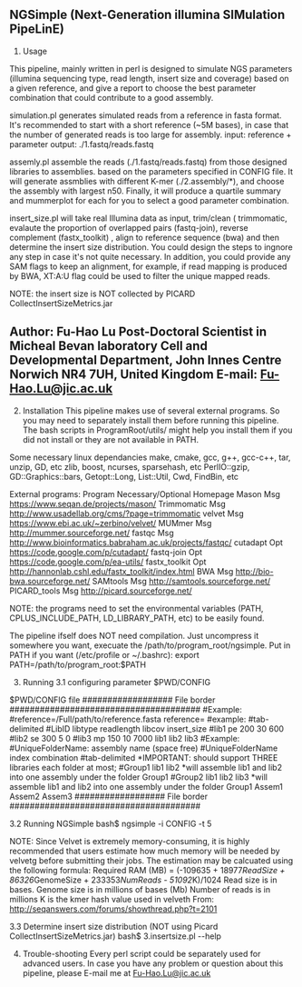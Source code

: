 NGSimple (Next-Generation illumina SIMulation PipeLinE) 
------------------------------------------------------------------
1. Usage

This pipeline, mainly written in perl is designed to simulate NGS 
parameters (illumina sequencing type, read length, insert size and
 coverage) based on a given reference, and give a report to choose
 the best parameter combination that could contribute to a good 
assembly.

simulation.pl generates simulated reads from a reference in fasta
 format. It's recommended to start with a short reference (~5M 
bases), in case that the number of generated reads is too large for
 assembly.
    input: reference + parameter
    output: ./1.fastq/reads.fastq

assemly.pl assemble the reads (./1.fastq/reads.fastq) from those 
designed libraries to assemblies. based on the parameters specified 
in CONFIG file. It will generate assmblies with different K-mer 
(./2.assembly/*), and choose the assembly with largest n50. Finally,
 it will produce a quartile summary and mummerplot for each for you 
to select a good parameter combination.

insert_size.pl will take real Illumina data as input, trim/clean (
trimmomatic, evalaute the proportion of overlapped pairs (fastq-join),
 reverse complement (fastx_toolkit) , align to reference sequence 
(bwa) and then determine the insert size distribution. You could 
design the steps to ingnore any step in case it's not quite necessary. 
In addition, you could provide any SAM flags to keep an alignment, 
for example, if read mapping is produced by BWA, XT:A:U flag could be
 used to filter the unique mapped reads.

NOTE: the insert size is NOT collected by PICARD CollectInsertSizeMetrics.jar

Author:
  Fu-Hao Lu
  Post-Doctoral Scientist in Micheal Bevan laboratory
  Cell and Developmental Department, John Innes Centre
  Norwich NR4 7UH, United Kingdom
  E-mail: Fu-Hao.Lu@jic.ac.uk
----------------------------------------------------------------------

2. Installation
This pipeline makes use of several external programs. So you may need to 
separately install them before running this pipeline. The bash scripts in
 ProgramRoot/utils/ might help you install them if you did not install or 
they are not available in PATH. 

Some necessary linux dependancies
	make, cmake, gcc, g++, gcc-c++, tar, unzip, GD, etc
	zlib, boost, ncurses, sparsehash, etc
	PerlIO::gzip, GD::Graphics::bars, Getopt::Long, List::Util, Cwd, FindBin, etc
	
External programs:
Program		Necessary/Optional	Homepage
Mason		Msg	https://www.seqan.de/projects/mason/
Trimmomatic	Msg	http://www.usadellab.org/cms/?page=trimmomatic
velvet		Msg	https://www.ebi.ac.uk/~zerbino/velvet/
MUMmer		Msg	http://mummer.sourceforge.net/
fastqc		Msg	http://www.bioinformatics.babraham.ac.uk/projects/fastqc/
cutadapt	Opt	https://code.google.com/p/cutadapt/
fastq-join	Opt	https://code.google.com/p/ea-utils/
fastx_toolkit	Opt	http://hannonlab.cshl.edu/fastx_toolkit/index.html
BWA		Msg	http://bio-bwa.sourceforge.net/
SAMtools	Msg	http://samtools.sourceforge.net/
PICARD_tools	Msg	http://picard.sourceforge.net/

NOTE: the programs need to set the environmental variables (PATH, 
CPLUS_INCLUDE_PATH, LD_LIBRARY_PATH, etc) to be easily found. 

The pipeline ifself does NOT need compilation. Just uncompress it somewhere
 you want, execuate the /path/to/program_root/ngsimple. Put in PATH if 
you want (/etc/profile or ~/.bashrc): 
	export PATH=/path/to/program_root:$PATH


3. Running
3.1 configuring parameter $PWD/CONFIG

$PWD/CONFIG file
################## File border ######################################
#Example:
#reference=/Full/path/to/reference.fasta
reference=
#example:
#tab-delimited
#LibID	libtype	readlength	libcov	insert_size
#lib1	pe	200	30	600
#lib2	se	300	5	0
#lib3	mp	150	10	7000
lib1
lib2
lib3
#Example:
#UniqueFolderName: assembly name (space free)
#UniqueFolderName	index combination
#tab-delimited
*IMPORTANT: should support THREE libraries each folder at most;
#Group1	lib1	lib2
*will assemble lib1 and lib2 into one assembly under the folder Group1
#Group2	lib1	lib2	lib3
*will assemble lib1 and lib2 into one assembly under the folder Group1
Assem1
Assem2
Assem3
################## File border ######################################


3.2 Running NGSimple
	bash$ ngsimple -i CONFIG -t 5
	
NOTE: Since Velvet is extremely memory-consuming, it is highly recommended 
that users estimate how much memory will be needed by velvetg before 
submitting their jobs. The estimation may be calcuated using the following 
formula:
Required RAM (MB) = (-109635 + 18977*ReadSize + 86326*GenomeSize + 233353*NumReads - 51092*K)/1024
  Read size is in bases.
  Genome size is in millions of bases (Mb)
  Number of reads is in millions
  K is the kmer hash value used in velveth
From: http://seqanswers.com/forums/showthread.php?t=2101


3.3 Determine insert size distribution (NOT using Picard CollectInsertSizeMetrics.jar)
	bash$ 3.insertsize.pl --help

4. Trouble-shooting
Every perl script could be separately used for advanced users. In case
 you have any problem or question about this pipeline, please E-mail 
me at Fu-Hao.Lu@jic.ac.uk
